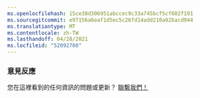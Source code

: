 ```yaml
---
ms.openlocfilehash: 15ce38d306951abccec9c33a745bcf5cf602f191
ms.sourcegitcommit: e97156a6eaf1d5ec5c26fd14add210a92bacd944
ms.translationtype: MT
ms.contentlocale: zh-TW
ms.lasthandoff: 04/28/2021
ms.locfileid: "52092708"
---
```

### <a name="feedback"></a>意見反應

您在這裡看到的任何資訊的問題或更新？ <a href="https://aka.ms/AppComplianceQuestions" target="_blank">聯繫我們！</a>